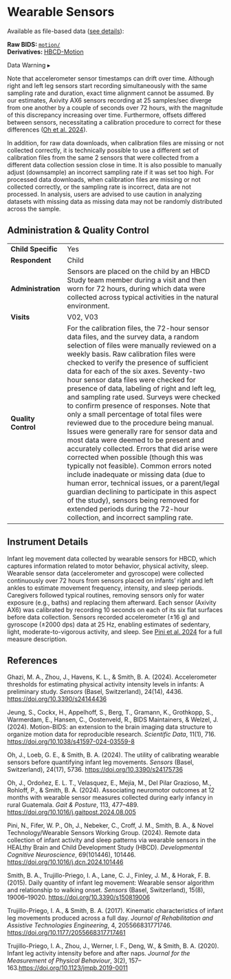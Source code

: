 # Wearable Sensors

Available as file-based data ([see details](../../datacuration/overview.md)):

<i class="fa fa-hammer"></i><strong> Raw BIDS: </strong><a href="../../../datacuration/rawbids/#motion"><code>motion/</code></a><br>
<i class="fas fa-cog"></i><strong> Derivatives: </strong><a href="../../../datacuration/derivatives/#hbcd-motion-hbcd_motion">HBCD-Motion</a>

<div id="warning" class="warning-banner" onclick="toggleCollapse(this)">
    <span class="emoji"><i class="fas fa-exclamation-triangle"></i></span>
  <span class="text-with-link">
  <span class="text">Data Warning</i></span>
  <a class="anchor-link" href="#warning" title="Copy link">
  <i class="fa-solid fa-link"></i>
  </a>
  </span>
  <span class="arrow">▸</span>
</div>
<div class="warning-collapsible-content">
<p>Note that accelerometer sensor timestamps can drift over time. Although right and left leg sensors start recording simultaneously with the same sampling rate and duration, exact time alignment cannot be assumed. By our estimates, Axivity AX6 sensors recording at 25 samples/sec diverge from one another by a couple of seconds over 72 hours, with the magnitude of this discrepancy increasing over time. Furthermore, offsets differed between sensors, necessitating a calibration procedure to correct for these differences (<a href="https://doi.org/10.3390/s24175736">Oh et al. 2024</a>).</p>
<p>In addition, for raw data downloads, when calibration files are missing or not collected correctly, it is technically possible to use a different set of calibration files from the same 2 sensors that were collected from a different data collection session close in time. It is also possible to manually adjust (downsample) an incorrect sampling rate if it was set too high. For processed data downloads, when calibration files are missing or not collected correctly, or the sampling rate is incorrect, data are not processed. In analysis, users are advised to use caution in analyzing datasets with missing data as missing data may not be randomly distributed across the sample.</p> 
</div>

## Administration & Quality Control

<table class="table-no-vertical-lines" style="width: 100%; border-collapse: collapse; table-layout: fixed;">
<tbody>
<tr><td><b>Child Specific</b></td>
<td>Yes</td></tr>
<tr><td><b>Respondent</b></td>
<td>Child</td></tr>
<tr><td><b>Administration</b></td>
<td style="word-wrap: break-word; white-space: normal;">Sensors are placed on the child by an HBCD Study team member during a visit and then worn for 72 hours, during which data were collected across typical activities in the natural environment.</td></tr>
<tr><td><b>Visits</b></td>
<td>V02, V03</td></tr>
<tr><td><b>Quality Control</b></td>
<td style="word-wrap: break-word; white-space: normal;">For the calibration files, the 72-hour sensor data files, and the survey data, a random selection of files were manually reviewed on a weekly basis. Raw calibration files were checked to verify the presence of sufficient data for each of the six axes. Seventy-two hour sensor data files were checked for presence of data, labeling of right and left leg, and sampling rate used. Surveys were checked to confirm presence of responses. Note that only a small percentage of total files were reviewed due to the procedure being manual.<br>
Issues were generally rare for sensor data and most data were deemed to be present and accurately collected. Errors that did arise were corrected when possible (though this was typically not feasible). Common errors noted include inadequate or missing data (due to human error, technical issues, or a parent/legal guardian declining to participate in this aspect of the study), sensors being removed for extended periods during the 72-hour collection, and incorrect sampling rate.</td></tr>
</tbody>
</table>

## Instrument Details

Infant leg movement data collected by wearable sensors for HBCD, which captures information related to motor behavior, physical activity, sleep. Wearable sensor data (accelerometer and gyroscope) were collected continuously over 72 hours from sensors placed on infants’ right and left ankles to estimate movement frequency, intensity, and sleep periods. Caregivers followed typical routines, removing sensors only for water exposure (e.g., baths) and replacing them afterward. Each sensor (Axivity AX6) was calibrated by recording 10 seconds on each of its six flat surfaces before data collection. Sensors recorded accelerometer (±16 g) and gyroscope (±2000 dps) data at 25 Hz, enabling estimates of sedentary, light, moderate-to-vigorous activity, and sleep. See [Pini et al. 2024](https://doi.org/10.1016/j.dcn.2024.101446) for a full measure description.

## References

<div class="references">
    <p>Ghazi, M. A., Zhou, J., Havens, K. L., &amp; Smith, B. A. (2024). Accelerometer thresholds for estimating physical activity intensity levels in infants: A preliminary study. <em>Sensors</em> (Basel, Switzerland), 24(14), 4436. <a href="https://doi.org/10.3390/s24144436">https://doi.org/10.3390/s24144436</a></p>
    <p>Jeung, S., Cockx, H., Appelhoff, S., Berg, T., Gramann, K., Grothkopp, S., Warmerdam, E., Hansen, C., Oostenveld, R., BIDS Maintainers, &amp; Welzel, J. (2024). Motion-BIDS: an extension to the brain imaging data structure to organize motion data for reproducible research. <em>Scientific Data</em>, 11(1), 716. <a href="https://doi.org/10.1038/s41597-024-03559-8">https://doi.org/10.1038/s41597-024-03559-8</a></p>
    <p>Oh, J., Loeb, G. E., &amp; Smith, B. A. (2024). The utility of calibrating wearable sensors before quantifying infant leg movements. <em>Sensors</em> (Basel, Switzerland), 24(17), 5736. <a href="https://doi.org/10.3390/s24175736">https://doi.org/10.3390/s24175736</a></p>
    <p>Oh, J., Ordoñez, E. L. T., Velasquez, E., Mejía, M., Del Pilar Grazioso, M., Rohloff, P., &amp; Smith, B. A. (2024). Associating neuromotor outcomes at 12 months with wearable sensor measures collected during early infancy in rural Guatemala. <em>Gait &amp; Posture</em>, 113, 477–489. <a href="https://doi.org/10.1016/j.gaitpost.2024.08.005">https://doi.org/10.1016/j.gaitpost.2024.08.005</a></p>
    <p>Pini, N., Fifer, W. P., Oh, J., Nebeker, C., Croff, J. M., Smith, B. A., &amp; Novel Technology/Wearable Sensors Working Group. (2024). Remote data collection of infant activity and sleep patterns via wearable sensors in the HEALthy Brain and Child Development Study (HBCD). <em>Developmental Cognitive Neuroscience</em>, 69(101446), 101446. <a href="https://doi.org/10.1016/j.dcn.2024.101446">https://doi.org/10.1016/j.dcn.2024.101446</a></p>
    <p>Smith, B. A., Trujillo-Priego, I. A., Lane, C. J., Finley, J. M., &amp; Horak, F. B. (2015). Daily quantity of infant leg movement: Wearable sensor algorithm and relationship to walking onset. <em>Sensors</em> (Basel, Switzerland), 15(8), 19006–19020. <a href="https://doi.org/10.3390/s150819006">https://doi.org/10.3390/s150819006</a></p>
    <p>Trujillo-Priego, I. A., &amp; Smith, B. A. (2017). Kinematic characteristics of infant leg movements produced across a full day. <em>Journal of Rehabilitation and Assistive Technologies Engineering</em>, 4, 205566831771746. <a href="https://doi.org/10.1177/2055668317717461">https://doi.org/10.1177/2055668317717461</a></p>
    <p>Trujillo-Priego, I. A., Zhou, J., Werner, I. F., Deng, W., &amp; Smith, B. A. (2020). Infant leg activity intensity before and after naps. <em>Journal for the Measurement of Physical Behaviour</em>, 3(2), 157–163.<a href="https://doi.org/10.1123/jmpb.2019-0011">https://doi.org/10.1123/jmpb.2019-0011</a></p>
</div>
<br>
